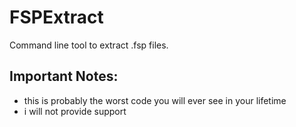 # FSPExtract
Command line tool to extract .fsp files.

## Important Notes:
- this is probably the worst code you will ever see in your lifetime
- i will not provide support
